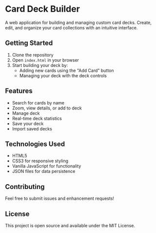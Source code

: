 # Card Deck Builder

A web application for building and managing custom card decks. Create, edit, and organize your card collections with an intuitive interface.

## Getting Started

1. Clone the repository
2. Open `index.html` in your browser
3. Start building your deck by:
   - Adding new cards using the "Add Card" button
   - Managing your deck with the deck controls

## Features

- Search for cards by name
- Zoom, view details, or add to deck
- Manage deck
- Real-time deck statistics
- Save your deck
- Import saved decks

## Technologies Used

- HTML5
- CSS3 for responsive styling
- Vanilla JavaScript for functionality
- JSON files for data persistence

## Contributing

Feel free to submit issues and enhancement requests!

## License

This project is open source and available under the MIT License. 